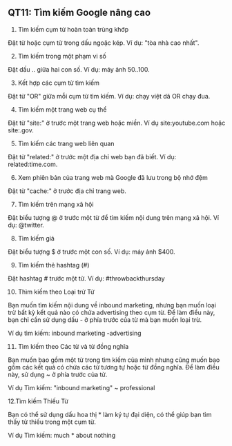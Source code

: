 ## QT11: Tìm kiếm Google nâng cao

1. Tìm kiếm cụm từ hoàn toàn trùng khớp

Đặt từ hoặc cụm từ trong dấu ngoặc kép. Ví dụ: "tòa nhà cao nhất".

2. Tìm kiếm trong một phạm vi số

Đặt dấu .. giữa hai con số. Ví dụ: máy ảnh $50..$100.

3. Kết hợp các cụm từ tìm kiếm

Đặt từ "OR" giữa mỗi cụm từ tìm kiếm. Ví dụ: chạy việt dã OR chạy đua.

4. Tìm kiếm một trang web cụ thể

Đặt từ "site:" ở trước một trang web hoặc miền. Ví dụ site:youtube.com hoặc site:.gov.

5. Tìm kiếm các trang web liên quan

Đặt từ "related:" ở trước một địa chỉ web bạn đã biết. Ví dụ: related:time.com.

6. Xem phiên bản của trang web mà Google đã lưu trong bộ nhớ đệm

Đặt từ "cache:" ở trước địa chỉ trang web.

7. Tìm kiếm trên mạng xã hội

Đặt biểu tượng @ ở trước một từ để tìm kiếm nội dung trên mạng xã hội. Ví dụ: @twitter.

8. Tìm kiếm giá

Đặt biểu tượng $ ở trước một con số. Ví dụ: máy ảnh $400.

9. Tìm kiếm thẻ hashtag (#)

Đặt hashtag # trước một từ. Ví dụ: #throwbackthursday

10. Thìm kiếm theo Loại trừ Từ

Bạn muốn tìm kiếm nội dung về inbound marketing, nhưng bạn muốn loại trừ bất kỳ kết quả nào có chứa advertising theo cụm từ. Để làm điều này, bạn chỉ cần sử dụng dấu - ở phía trước của từ mà bạn muốn loại trừ.

Ví dụ tìm kiếm:  inbound marketing -advertising 

11. Tìm kiếm theo Các từ và từ đồng nghĩa

Bạn muốn bao gồm một từ trong tìm kiếm của mình nhưng cũng muốn bao gồm các kết quả có chứa các từ tương tự hoặc từ đồng nghĩa. Để làm điều này, sử dụng ~ ở phía trước của từ.

Ví dụ Tìm kiếm: "inbound marketing" ~ professional 

12.Tìm kiếm Thiếu Từ

Bạn có thể sử dụng dấu hoa thị * làm ký tự đại diện, có thể giúp bạn tìm thấy từ thiếu trong một cụm từ.

Ví dụ Tìm kiếm: much  * about nothing
